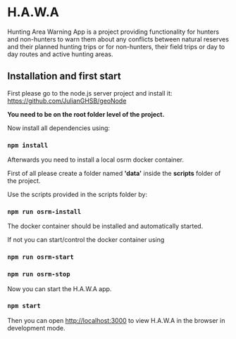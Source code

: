 # H.A.W.A

Hunting Area Warning App is a project providing functionality for hunters and non-hunters to warn them about any conflicts
between natural reserves and their planned hunting trips or for non-hunters, their field trips or day to day routes and 
active hunting areas.

## Installation and first start

First please go to the node.js server project and install it:
https://github.com/JulianGHSB/geoNode

__You need to be on the root folder level of the project.__

Now install all dependencies using:

### `npm install`

Afterwards you need to install a local osrm docker container.

First of all please create a folder named __'data'__ inside the __scripts__ folder of the project.

Use the scripts provided in the scripts folder by:

### `npm run osrm-install`

The docker container should be installed and automatically started.

If not you can start/control the docker container using 

### `npm run osrm-start`
### `npm run osrm-stop`

Now you can start the H.A.W.A app.

### `npm start`

Then you can open [http://localhost:3000](http://localhost:3000)
to view H.A.W.A in the browser in development mode.
